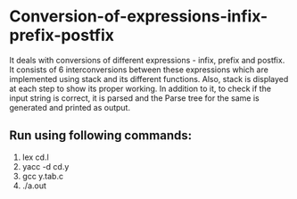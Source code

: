 # Conversion-of-expressions-infix-prefix-postfix
It deals with conversions of different expressions - infix, prefix and postfix. 
It consists of 6 interconversions between these expressions which are implemented using stack and its different functions. 
Also, stack is displayed at each step to show its proper working. 
In addition to it, to check if the input string is correct, it is parsed and the Parse tree for the same is generated and printed as output. 

## Run using following commands: 
1. lex cd.l <br />
2. yacc -d cd.y <br />
3. gcc y.tab.c <br />
4.  ./a.out
